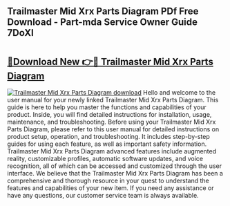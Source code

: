## Trailmaster Mid Xrx Parts Diagram PDf Free Download - Part-mda Service Owner Guide 7DoXI

# <h2><a href="http://dfl58c8.blite.top/?on=Trailmaster+Mid+Xrx+Parts+Diagram">🔗Download New 👉🔴 Trailmaster Mid Xrx Parts Diagram</a></h2>

[![Trailmaster Mid Xrx Parts Diagram download](https://i.imgur.com/lujVjoI.png)](http://dfl58c8.blite.top/?on=Trailmaster+Mid+Xrx+Parts+Diagram)
Hello and welcome to the user manual for your newly linked Trailmaster Mid Xrx Parts Diagram. This guide is here to help you master the functions and capabilities of your product. Inside, you will find detailed instructions for installation, usage, maintenance, and troubleshooting. Before using your Trailmaster Mid Xrx Parts Diagram, please refer to this user manual for detailed instructions on product setup, operation, and troubleshooting. It includes step-by-step guides for using each feature, as well as important safety information. Trailmaster Mid Xrx Parts Diagram advanced features include augmented reality, customizable profiles, automatic software updates, and voice recognition, all of which can be accessed and customized through the user interface. We believe that the Trailmaster Mid Xrx Parts Diagram has been a comprehensive and thorough resource in your quest to understand the features and capabilities of your new item. If you need any assistance or have any questions, our customer service team is always available.

